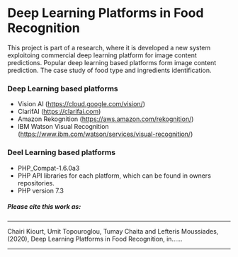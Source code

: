 # Deep Learning Platforms in Food Recognition
This project is part of a research, where it is developed a new system exploitoing commercial deep learning platform for image content predictions. Popular deep learning based platforms form image content prediction. The case study of food type and ingredients identification.

### Deep Learning based platforms
- Vision AI (https://cloud.google.com/vision/)
- ClarifAI (https://clarifai.com)
- Amazon Rekognition (https://aws.amazon.com/rekognition/)
- IBM Watson Visual Recognition (https://www.ibm.com/watson/services/visual-recognition/)

### Deel Learning based platforms
- PHP_Compat-1.6.0a3
- PHP API libraries for each platform, which can be found in owners repositories.
- PHP version 7.3

##### Please cite this work as:
***
Chairi Kiourt, Umit Topouroglou, Tumay Chaita and Lefteris Moussiades, (2020), Deep Learning Platforms in Food Recognition, in......
***
